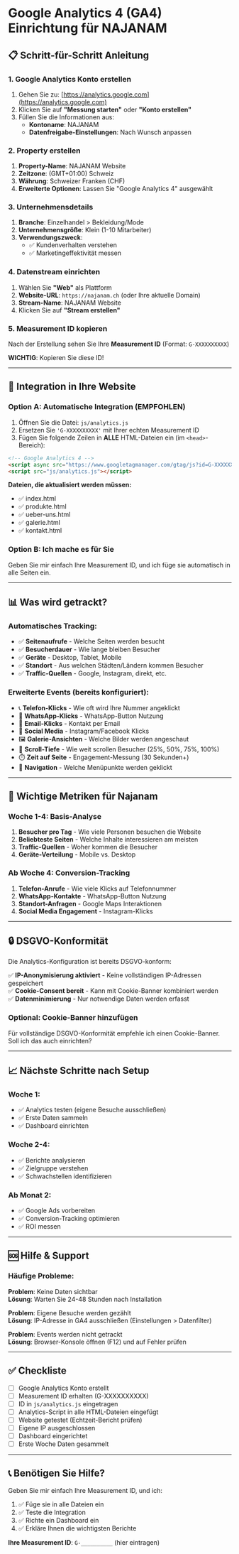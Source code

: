 # Google Analytics 4 (GA4) Einrichtung für NAJANAM

## 📋 Schritt-für-Schritt Anleitung

### 1. Google Analytics Konto erstellen

1. Gehen Sie zu: [https://analytics.google.com](https://analytics.google.com)
2. Klicken Sie auf **"Messung starten"** oder **"Konto erstellen"**
3. Füllen Sie die Informationen aus:
   - **Kontoname**: NAJANAM
   - **Datenfreigabe-Einstellungen**: Nach Wunsch anpassen

### 2. Property erstellen

1. **Property-Name**: NAJANAM Website
2. **Zeitzone**: (GMT+01:00) Schweiz
3. **Währung**: Schweizer Franken (CHF)
4. **Erweiterte Optionen**: Lassen Sie "Google Analytics 4" ausgewählt

### 3. Unternehmensdetails

1. **Branche**: Einzelhandel > Bekleidung/Mode
2. **Unternehmensgröße**: Klein (1-10 Mitarbeiter)
3. **Verwendungszweck**: 
   - ✅ Kundenverhalten verstehen
   - ✅ Marketingeffektivität messen

### 4. Datenstream einrichten

1. Wählen Sie **"Web"** als Plattform
2. **Website-URL**: `https://najanam.ch` (oder Ihre aktuelle Domain)
3. **Stream-Name**: NAJANAM Website
4. Klicken Sie auf **"Stream erstellen"**

### 5. Measurement ID kopieren

Nach der Erstellung sehen Sie Ihre **Measurement ID** (Format: `G-XXXXXXXXXX`)

**WICHTIG**: Kopieren Sie diese ID!

---

## 🔧 Integration in Ihre Website

### Option A: Automatische Integration (EMPFOHLEN)

1. Öffnen Sie die Datei: `js/analytics.js`
2. Ersetzen Sie `'G-XXXXXXXXXX'` mit Ihrer echten Measurement ID
3. Fügen Sie folgende Zeilen in **ALLE** HTML-Dateien ein (im `<head>`-Bereich):

```html
<!-- Google Analytics 4 -->
<script async src="https://www.googletagmanager.com/gtag/js?id=G-XXXXXXXXXX"></script>
<script src="js/analytics.js"></script>
```

**Dateien, die aktualisiert werden müssen:**
- ✅ index.html
- ✅ produkte.html
- ✅ ueber-uns.html
- ✅ galerie.html
- ✅ kontakt.html

### Option B: Ich mache es für Sie

Geben Sie mir einfach Ihre Measurement ID, und ich füge sie automatisch in alle Seiten ein.

---

## 📊 Was wird getrackt?

### Automatisches Tracking:
- ✅ **Seitenaufrufe** - Welche Seiten werden besucht
- ✅ **Besucherdauer** - Wie lange bleiben Besucher
- ✅ **Geräte** - Desktop, Tablet, Mobile
- ✅ **Standort** - Aus welchen Städten/Ländern kommen Besucher
- ✅ **Traffic-Quellen** - Google, Instagram, direkt, etc.

### Erweiterte Events (bereits konfiguriert):
- 📞 **Telefon-Klicks** - Wie oft wird Ihre Nummer angeklickt
- 💬 **WhatsApp-Klicks** - WhatsApp-Button Nutzung
- 📧 **Email-Klicks** - Kontakt per Email
- 📱 **Social Media** - Instagram/Facebook Klicks
- 🖼️ **Galerie-Ansichten** - Welche Bilder werden angeschaut
- 📏 **Scroll-Tiefe** - Wie weit scrollen Besucher (25%, 50%, 75%, 100%)
- ⏱️ **Zeit auf Seite** - Engagement-Messung (30 Sekunden+)
- 🔗 **Navigation** - Welche Menüpunkte werden geklickt

---

## 🎯 Wichtige Metriken für Najanam

### Woche 1-4: Basis-Analyse
1. **Besucher pro Tag** - Wie viele Personen besuchen die Website
2. **Beliebteste Seiten** - Welche Inhalte interessieren am meisten
3. **Traffic-Quellen** - Woher kommen die Besucher
4. **Geräte-Verteilung** - Mobile vs. Desktop

### Ab Woche 4: Conversion-Tracking
1. **Telefon-Anrufe** - Wie viele Klicks auf Telefonnummer
2. **WhatsApp-Kontakte** - WhatsApp-Button Nutzung
3. **Standort-Anfragen** - Google Maps Interaktionen
4. **Social Media Engagement** - Instagram-Klicks

---

## 🔒 DSGVO-Konformität

Die Analytics-Konfiguration ist bereits DSGVO-konform:

✅ **IP-Anonymisierung aktiviert** - Keine vollständigen IP-Adressen gespeichert  
✅ **Cookie-Consent bereit** - Kann mit Cookie-Banner kombiniert werden  
✅ **Datenminimierung** - Nur notwendige Daten werden erfasst  

### Optional: Cookie-Banner hinzufügen

Für vollständige DSGVO-Konformität empfehle ich einen Cookie-Banner.
Soll ich das auch einrichten?

---

## 📈 Nächste Schritte nach Setup

### Woche 1:
- ✅ Analytics testen (eigene Besuche ausschließen)
- ✅ Erste Daten sammeln
- ✅ Dashboard einrichten

### Woche 2-4:
- ✅ Berichte analysieren
- ✅ Zielgruppe verstehen
- ✅ Schwachstellen identifizieren

### Ab Monat 2:
- ✅ Google Ads vorbereiten
- ✅ Conversion-Tracking optimieren
- ✅ ROI messen

---

## 🆘 Hilfe & Support

### Häufige Probleme:

**Problem**: Keine Daten sichtbar  
**Lösung**: Warten Sie 24-48 Stunden nach Installation

**Problem**: Eigene Besuche werden gezählt  
**Lösung**: IP-Adresse in GA4 ausschließen (Einstellungen > Datenfilter)

**Problem**: Events werden nicht getrackt  
**Lösung**: Browser-Konsole öffnen (F12) und auf Fehler prüfen

---

## ✅ Checkliste

- [ ] Google Analytics Konto erstellt
- [ ] Measurement ID erhalten (G-XXXXXXXXXX)
- [ ] ID in `js/analytics.js` eingetragen
- [ ] Analytics-Script in alle HTML-Dateien eingefügt
- [ ] Website getestet (Echtzeit-Bericht prüfen)
- [ ] Eigene IP ausgeschlossen
- [ ] Dashboard eingerichtet
- [ ] Erste Woche Daten gesammelt

---

## 📞 Benötigen Sie Hilfe?

Geben Sie mir einfach Ihre Measurement ID, und ich:
1. ✅ Füge sie in alle Dateien ein
2. ✅ Teste die Integration
3. ✅ Richte ein Dashboard ein
4. ✅ Erkläre Ihnen die wichtigsten Berichte

**Ihre Measurement ID**: `G-__________` (hier eintragen)
